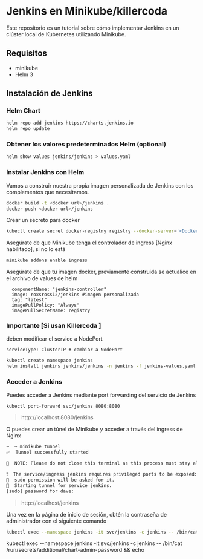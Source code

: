 # Jenkins en Minikube/killercoda

Este repositorio es un tutorial sobre cómo implementar Jenkins en un clúster local de Kubernetes utilizando Minikube.

## Requisitos
- minikube
- Helm 3

## Instalación de Jenkins


### Helm Chart

```sh
helm repo add jenkins https://charts.jenkins.io
helm repo update
```

### Obtener los valores predeterminados Helm (optional)

```sh
helm show values jenkins/jenkins > values.yaml
```

### Instalar Jenkins con Helm
 
Vamos a construir nuestra propia imagen personalizada de Jenkins con los complementos que necesitamos.


```sh
docker build -t <docker url>/jenkins .
docker push <docker url>/jenkins
```
Crear un secreto para docker

```sh
kubectl create secret docker-registry registry --docker-server='<Docker registry URL here>' --docker-username='<docker registry username>' --docker-password='<password here>' --docker-email='<docker registry email>'
```

Asegúrate de que Minikube tenga el controlador de ingress [Nginx habilitado], si no lo está

```sh
minikube addons enable ingress
```

Asegúrate de que tu imagen docker, previamente construida se actualice en el archivo de values de helm

```
  componentName: "jenkins-controller"
  image: roxsross12/jenkins #imagen personalizada
  tag: "latest"
  imagePullPolicy: "Always"
  imagePullSecretName: registry
```
### Importante [Si usan Killercoda ]

deben modificar el service a NodePort

```
serviceType: ClusterIP # cambiar a NodePort
```

```sh
kubectl create namespace jenkins
helm install jenkins jenkins/jenkins -n jenkins -f jenkins-values.yaml
```

### Acceder a Jenkins

Puedes acceder a Jenkins mediante port forwarding del servicio de Jenkins

```sh
kubectl port-forward svc/jenkins 8080:8080
```
>http://localhost:8080/jenkins

O puedes crear un túnel de Minikube y acceder a través del ingress de Nginx


```sh
➜  ~ minikube tunnel
✅  Tunnel successfully started

📌  NOTE: Please do not close this terminal as this process must stay alive for the tunnel to be accessible ...

❗  The service/ingress jenkins requires privileged ports to be exposed: [80 443]
🔑  sudo permission will be asked for it.
🏃  Starting tunnel for service jenkins.
[sudo] password for dave:
```
>http://localhost/jenkins

Una vez en la página de inicio de sesión, obtén la contraseña de administrador con el siguiente comando

```sh
kubectl exec --namespace jenkins -it svc/jenkins -c jenkins -- /bin/cat /run/secrets/chart-admin-password && echo
```
kubectl exec --namespace jenkins -it svc/jenkins -c jenkins -- /bin/cat /run/secrets/additional/chart-admin-password && echo
